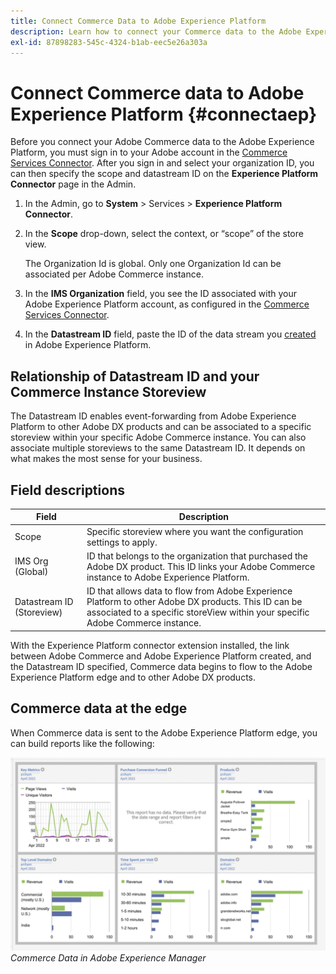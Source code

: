 ```yaml
---
title: Connect Commerce Data to Adobe Experience Platform
description: Learn how to connect your Commerce data to the Adobe Experience Platform.
exl-id: 87898283-545c-4324-b1ab-eec5e26a303a
---
```

# Connect Commerce data to Adobe Experience Platform {#connectaep}

Before you connect your Adobe Commerce data to the Adobe Experience Platform, you must sign in to your Adobe account in the [Commerce Services Connector](../landing/saas.md#organizationid). After you sign in and select your organization ID, you can then specify the scope and datastream ID on the **Experience Platform Connector** page in the Admin.

1. In the Admin, go to **System** > Services > **Experience Platform Connector**.

1. In the **Scope** drop-down, select the context, or “scope” of the store view.

   The Organization Id is global. Only one Organization Id can be associated per Adobe Commerce instance.

1. In the **IMS Organization** field, you see the ID associated with your Adobe Experience Platform account, as configured in the [Commerce Services Connector](../landing/saas.md#organizationid).

1. In the **Datastream ID** field, paste the ID of the data stream you [created](https://experienceleague.adobe.com/docs/experience-platform/edge/fundamentals/datastreams.html) in Adobe Experience Platform.

## Relationship of Datastream ID and your Commerce Instance Storeview

The Datastream ID enables event-forwarding from Adobe Experience Platform to other Adobe DX products and can be associated to a specific storeview within your specific Adobe Commerce instance. You can also associate multiple storeviews to the same Datastream ID. It depends on what makes the most sense for your business.

## Field descriptions

| Field | Description |
|--- |--- |
| Scope | Specific storeview where you want the configuration settings to apply. |
| IMS Org (Global)| ID that belongs to the organization that purchased the Adobe DX product. This ID links your Adobe Commerce instance to Adobe Experience Platform. |
| Datastream ID (Storeview) | ID that allows data to flow from Adobe Experience Platform to other Adobe DX products. This ID can be associated to a specific storeView within your specific Adobe Commerce instance. |

With the Experience Platform connector extension installed, the link between Adobe Commerce and Adobe Experience Platform created, and the Datastream ID specified, Commerce data begins to flow to the Adobe Experience Platform edge and to other Adobe DX products.

## Commerce data at the edge

When Commerce data is sent to the Adobe Experience Platform edge, you can build reports like the following:

![Commerce Data in Adobe Experience Manager](assets/aem-data-1.png)
_Commerce Data in Adobe Experience Manager_
